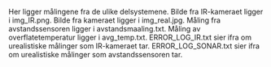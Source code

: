 Her ligger målingene fra de ulike delsystemene.
Bilde fra IR-kameraet ligger i img_IR.png.
Bilde fra kameraet ligger i img_real.jpg.
Måling fra avstandssensoren ligger i avstandsmaaling.txt.
Måling av overflatetemperatur ligger i avg_temp.txt.
ERROR_LOG_IR.txt sier ifra om urealistiske målinger som IR-kameraet tar.
ERROR_LOG_SONAR.txt sier ifra om urealistiske målinger som avstandssensoren tar. 
